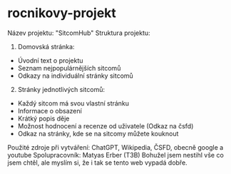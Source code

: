 # rocnikovy-projekt
Název projektu: "SitcomHub" Struktura projektu:

1. Domovská stránka:
- Úvodní text o projektu
- Seznam nejpopulárnějších sitcomů
- Odkazy na individuální stránky sitcomů
2. Stránky jednotlivých sitcomů:
- Každý sitcom má svou vlastní stránku
- Informace o obsazení
- Krátký popis děje
- Možnost hodnocení a recenze od uživatele (Odkaz na čsfd)
- Odkaz na stránky, kde se na sitcomy můžete kouknout

Použité zdroje při vytváření: ChatGPT, Wikipedia, ČSFD, obecně google a youtube Spolupracovník: Matyas Erber (T3B)
Bohužel jsem nestihl vše co jsem chtěl, ale myslím si, že i tak se tento web vypadá dobře.
